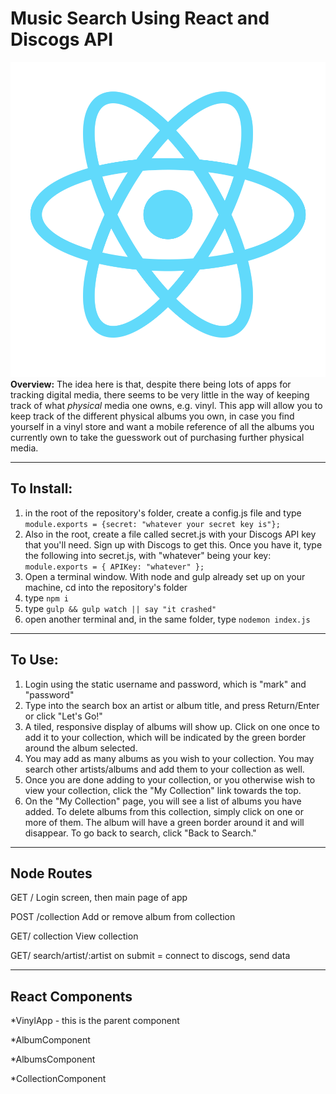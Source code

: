 # Music Search Using React and Discogs API
![alt text](https://github.com/MarkNewcomb1/final-project/blob/master/app/css/react.png "Logo React")
**Overview:** The idea here is that, despite there being lots of apps for tracking digital media, there seems to be very little in the way of keeping track of what *physical* media one owns, e.g. vinyl. This app will allow you to keep track of the different physical albums you own, in case you find yourself in a vinyl store and want a mobile reference of all the albums you currently own to take the guesswork out of purchasing further physical media. 

---
## To Install:

1. in the root of the repository's folder, create a config.js file and type `module.exports = {secret: "whatever your secret key is"};`
2. Also in the root, create a file called secret.js with your Discogs API key that you'll need. Sign up with Discogs to get this. Once you have it, type the following into secret.js, with "whatever" being your key: `module.exports = { APIKey: "whatever" };`
3. Open a terminal window. With node and gulp already set up on your machine, cd into the repository's folder
4. type `npm i`
5. type `gulp && gulp watch || say "it crashed"`
6. open another terminal and, in the same folder, type `nodemon index.js`

---
## To Use:

1. Login using the static username and password, which is "mark" and "password"
2. Type into the search box an artist or album title, and press Return/Enter or click "Let's Go!"
3. A tiled, responsive display of albums will show up. Click on one once to add it to your collection, which will be indicated by the green border around the album selected. 
4. You may add as many albums as you wish to your collection. You may search other artists/albums and add them to your collection as well. 
5. Once you are done adding to your collection, or you otherwise wish to view your collection, click the "My Collection" link towards the top. 
6. On the "My Collection" page, you will see a list of albums you have added. To delete albums from this collection, simply click on one or more of them. The album will have a green border around it and will disappear. To go back to search, click "Back to Search."

---
## Node Routes

GET /
	Login screen, then main page of app

POST /collection
	Add or remove album from collection

GET/ collection
	View collection

GET/ search/artist/:artist
	on submit = connect to discogs, send data
    
---
## React Components

*VinylApp - this is the parent component

*AlbumComponent

*AlbumsComponent

*CollectionComponent
